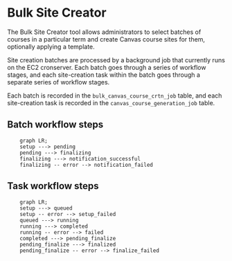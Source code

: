 # Bulk Site Creator

The Bulk Site Creator tool allows administrators to select batches of courses in a particular term and create Canvas course sites for them, optionally applying a template.

Site creation batches are processed by a background job that currently runs on the EC2 cronserver. Each batch goes through a series of workflow stages, and each site-creation task within the batch goes through a separate series of workflow stages.

Each batch is recorded in the `bulk_canvas_course_crtn_job` table, and each site-creation task is recorded in the `canvas_course_generation_job` table.

## Batch workflow steps

```mermaid
    graph LR;
    setup ---> pending
    pending ---> finalizing
    finalizing ---> notification_successful
    finalizing -- error --> notification_failed
```

## Task workflow steps

```mermaid
    graph LR;
    setup ---> queued
    setup -- error --> setup_failed
    queued ---> running
    running ---> completed
    running -- error --> failed
    completed ---> pending_finalize
    pending_finalize ---> finalized
    pending_finalize -- error --> finalize_failed
```